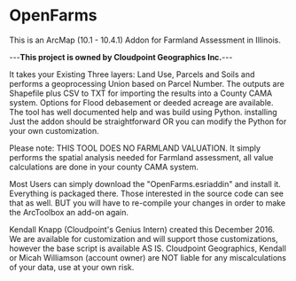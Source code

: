 # OpenFarms
This is an ArcMap (10.1 - 10.4.1) Addon for Farmland Assessment in Illinois.

---__This project is owned by Cloudpoint Geographics Inc.__---

It takes your Existing Three layers: Land Use, Parcels and Soils and performs a geoprocessing Union based on Parcel Number. The outputs are Shapefile plus CSV to TXT for importing the results into a County CAMA system.  Options for Flood debasement or deeded acreage are available. The tool has well documented help and was build using Python. installing Just the addon should be straightforward OR you can modify the Python for your own customization. 

Please note: THIS TOOL DOES NO FARMLAND VALUATION. It simply performs the spatial analysis needed for Farmland assessment, all value calculations are done in your county CAMA system. 


Most Users can simply download the "OpenFarms.esriaddin" and install it. Everything is packaged there. Those interested in the source code can see that as well. BUT you will have to re-compile your changes in order to make the ArcToolbox an add-on again. 



Kendall Knapp (Cloudpoint's Genius Intern) created this December 2016. We are available for customization and will support those customizations, however the base script is available AS IS. Cloudpoint Geographics, Kendall or Micah Williamson (account owner) are NOT liable for any miscalculations of your data, use at your own risk.
